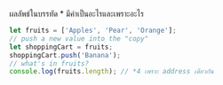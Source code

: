 ผลลัพธ์ในบรรทัด * มีค่าเป็นอะไรและเพราะอะไร


```js
let fruits = ['Apples', 'Pear', 'Orange'];
// push a new value into the "copy"
let shoppingCart = fruits;
shoppingCart.push('Banana');
// what's in fruits?
console.log(fruits.length); // *4 เพราะ address เดียวกัน
```